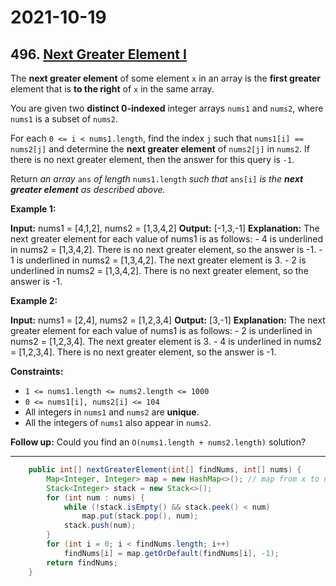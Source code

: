 # 2021-10-19

## 496. [Next Greater Element I](https://leetcode.com/problems/next-greater-element-i/)

The **next greater element** of some element `x` in an array is the **first greater** element that is **to the right** of `x` in the same array.

You are given two **distinct 0-indexed** integer arrays `nums1` and `nums2`, where `nums1` is a subset of `nums2`.

For each `0 <= i < nums1.length`, find the index `j` such that `nums1[i] == nums2[j]` and determine the **next greater element** of `nums2[j]` in `nums2`. If there is no next greater element, then the answer for this query is `-1`.

Return _an array_ `ans` _of length_ `nums1.length` _such that_ `ans[i]` _is the **next greater element** as described above._

**Example 1:**

**Input:** nums1 = \[4,1,2\], nums2 = \[1,3,4,2\]
**Output:** \[-1,3,-1\]
**Explanation:** The next greater element for each value of nums1 is as follows:
\- 4 is underlined in nums2 = \[1,3,4,2\]. There is no next greater element, so the answer is -1.
\- 1 is underlined in nums2 = \[1,3,4,2\]. The next greater element is 3.
\- 2 is underlined in nums2 = \[1,3,4,2\]. There is no next greater element, so the answer is -1.

**Example 2:**

**Input:** nums1 = \[2,4\], nums2 = \[1,2,3,4\]
**Output:** \[3,-1\]
**Explanation:** The next greater element for each value of nums1 is as follows:
\- 2 is underlined in nums2 = \[1,2,3,4\]. The next greater element is 3.
\- 4 is underlined in nums2 = \[1,2,3,4\]. There is no next greater element, so the answer is -1.

**Constraints:**

- `1 <= nums1.length <= nums2.length <= 1000`
- `0 <= nums1[i], nums2[i] <= 104`
- All integers in `nums1` and `nums2` are **unique**.
- All the integers of `nums1` also appear in `nums2`.

**Follow up:** Could you find an `O(nums1.length + nums2.length)` solution?

---

```java
    public int[] nextGreaterElement(int[] findNums, int[] nums) {
        Map<Integer, Integer> map = new HashMap<>(); // map from x to next greater element of x
        Stack<Integer> stack = new Stack<>();
        for (int num : nums) {
            while (!stack.isEmpty() && stack.peek() < num)
                map.put(stack.pop(), num);
            stack.push(num);
        }
        for (int i = 0; i < findNums.length; i++)
            findNums[i] = map.getOrDefault(findNums[i], -1);
        return findNums;
    }
```
